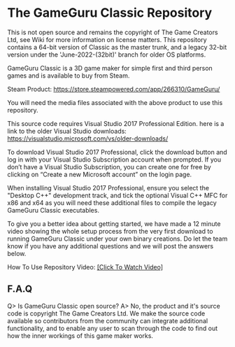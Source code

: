 # The GameGuru Classic Repository

This is not open source and remains the copyright of The Game Creators Ltd, see Wiki for more information on license matters. This repository contains a 64-bit version of Classic as the master trunk, and a legacy 32-bit version under the 'June-2022-(32bit)' branch for older OS platforms.

GameGuru Classic is a 3D game maker for simple first and third person games and is available to buy from Steam. 

Steam Product: https://store.steampowered.com/app/266310/GameGuru/

You will need the media files associated with the above product to use this repository.

This source code requires Visual Studio 2017 Professional Edition. here is a link to the older Visual Studio downloads: https://visualstudio.microsoft.com/vs/older-downloads/

To download Visual Studio 2017 Professional, click the download button and log in with your Visual Studio Subscription account when prompted. If you don’t have a Visual Studio Subscription, you can create one for free by clicking on “Create a new Microsoft account” on the login page.

When installing Visual Studio 2017 Professional, ensure you select the "Desktop C++" development track, and tick the optional Visual C++ MFC for x86 and x64 as you will need these additional files to compile the legacy GameGuru Classic executables.

To give you a better idea about getting started, we have made a 12 minute video showing the whole setup process from the very first download to running GameGuru Classic under your own binary creations. Do let the team know if you have any additional questions and we will post the answers below.

How To Use Repository Video: [[Click To Watch Video]](https://www.youtube.com/watch?v=gtkmwEDivxo)

## F.A.Q

Q> Is GameGuru Classic open source?
A> No, the product and it's source code is copyright The Game Creators Ltd. We make the source code available so contributors from the community can integrate additional functionality, and to enable any user to scan through the code to find out how the inner workings of this game maker works.
